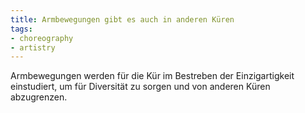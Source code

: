 ```yaml
---
title: Armbewegungen gibt es auch in anderen Küren
tags:
- choreography
- artistry
---
```


Armbewegungen werden für die Kür im Bestreben der Einzigartigkeit einstudiert, um für Diversität zu sorgen und von anderen Küren abzugrenzen.
